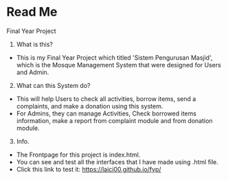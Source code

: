 # Read Me
Final Year Project

1. What is this?
- This is my Final Year Project which titled 'Sistem Pengurusan Masjid', which is the Mosque Management System that were designed for Users and Admin.

2. What can this System do?
- This will help Users to check all activities, borrow items, send a complaints, and make a donation using this system.
- For Admins, they can manage Activities, Check borrowed items information, make a report from complaint module and from donation module.

3. Info.
- The Frontpage for this project is index.html.
- You can see and test all the interfaces that I have made using .html file.
- Click this link to test it: https://laici00.github.io/fyp/
